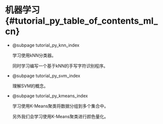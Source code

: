 # 机器学习{#tutorial_py_table_of_contents_ml_cn}

- @subpage tutorial_py_knn_index

  学习使用kNN分类器。

  同时学习编写一个基于kNN的手写字符识别程序。

- @subpage tutorial_py_svm_index

  理解SVM的概念。

- @subpage tutorial_py_kmeans_index

  学习使用K-Means聚类将数据分组到多个集合中。

  另外我们会学习使用K-Means聚类进行颜色量化。

